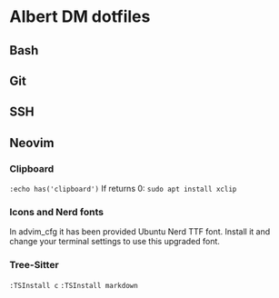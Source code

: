 # Albert DM dotfiles

## Bash

## Git

## SSH

## Neovim

### Clipboard

`:echo has('clipboard')`
If returns 0:
`sudo apt install xclip`


### Icons and Nerd fonts
In advim_cfg it has been provided Ubuntu Nerd TTF font.
Install it and change your terminal settings to use this upgraded font.

### Tree-Sitter
`:TSInstall c`
`:TSInstall markdown`



